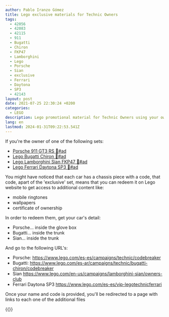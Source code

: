 ```yaml
---
author: Pablo Iranzo Gómez
title: Lego exclusive materials for Technic Owners
tags:
  - 42056
  - 42083
  - 42115
  - 911
  - Bugatti
  - Chiron
  - FKP47
  - Lamborghini
  - Lego
  - Porsche
  - Sian
  - exclusive
  - Ferrari
  - Daytona
  - SP3
  - 42143
layout: post
date: 2021-07-25 22:30:24 +0200
categories:
  - LEGO
description: Lego promotional material for Technic Owners using your own's car license plate
lang: en
lastmod: 2024-01-31T09:22:53.541Z
---
```


If you're the owner of one of the following sets:

- [Porsche 911 GT3 RS 🛒#ad](https://www.amazon.es/dp/B01CCT2ZHC?tag=redken-21)
- [Lego Bugatti Chiron 🛒#ad](https://www.amazon.es/dp/B0792RB3B6?tag=redken-21)
- [Lego Lamborghini Sian FKP47 🛒#ad](https://www.amazon.es/dp/B0813RJRYC?tag=redken-21)
- [Lego Ferrari Daytona SP3 🛒#ad](https://www.amazon.es/dp/B09QFSCWD9?tag=rdkn-21)

You might have noticed that each car has a chassis piece with a code, that code, apart of the 'exclusive' set, means that you can redeem it on Lego website to get access to additional content like:

- mobile ringtones
- wallpapers
- certificate of ownership

In order to redeem them, get your car's detail:

- Porsche... inside the glove box
- Bugatti... inside the trunk
- Sian... inside the trunk

And go to the following URL's:

- Porsche: <https://www.lego.com/es-es/campaigns/technic/codebreaker>
- Bugatti: <https://www.lego.com/es-ar/campaigns/technic/bugatti-chiron/codebreaker>
- Sian <https://www.lego.com/en-us/campaigns/lamborghini-sian/owners-club>
- Ferrari Daytona SP3 <https://www.lego.com/es-es/vip-legotechnicferrari>

Once your name and code is provided, you'll be redirected to a page with links to each one of the additional files

{{<enjoy>}}
